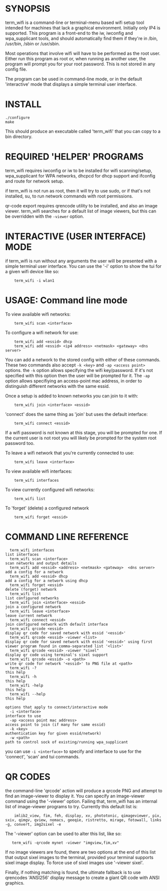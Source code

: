 # SYNOPSIS

term_wifi is a command-line or terminal-menu based wifi setup tool intended for machines that lack a graphical environment. Initially only IP4 is supported. This program is a front-end to the iw, iwconfig and wpa_supplicant tools, and should automatically find them if they're in /bin, /usr/bin, /sbin or /usr/sbin.

Most operations that involve wifi will have to be performed as the root user. Either run this program as root or, when running as another user, the program will prompt you for your root password. This is not stored in any config file.

The program can be used in command-line mode, or in the default 'interactive' mode that displays a simple terminal user interface.

# INSTALL

```
./configure
make
```

This should produce an executable called 'term_wifi' that you can copy to a bin directory.


# REQUIRED 'HELPER' PROGRAMS

term_wifi requires iwconfig or iw to be installed for wifi scanning/setup, wpa_supplicant for WPA networks, dhcpcd for dhcp support and ifconfig and route for network setup.

if term_wifi is not run as root, then it will try to use sudo, or if that's not installed, su, to run network commands with root permissions.

qr-code export requires qrencode utility to be installed, and also an image viewer. term_wifi searches for a default list of image viewers, but this can be overridden with the `-viewer` option.



# INTERACTIVE (USER INTERFACE) MODE

if term_wifi is run without any arguments the user will be presented with a simple terminal user interface. You can use the '-i' option to show the tui for a given wifi device like so:

```
	term_wifi -i wlan1
```


# USAGE: Command line mode

To view available wifi networks:

```
	term_wifi scan <interface>
```

To configure a wifi network for use:

```
	term_wifi add <essid> dhcp
	term_wifi add <essid> <ip4 address> <netmask> <gateway> <dns server>
```

You can add a network to the stored config with either of these commands. These two commands also accept `-k <key>` and `-ap <access point>` options. the `-k` option allows specifying the wifi key/password. If it's not specified with this option then the user will be prompted for it. The `-ap` option allows specifiying an access-point mac address, in order to distinguish different networks with the same essid.

Once a setup is added to known networks you can join to it with:

```
	term_wifi join <interface> <essid>
```

'connect' does the same thing as 'join' but uses the default interface:

```
	term_wifi connect <essid>
```

If a wifi password is not known at this stage, you will be prompted for one. If the current user is not root you will likely be prompted for the system root password too.

To leave a wifi network that you're currently connected to use:

```
	term_wifi leave <interface>
```

To view available wifi interfaces:

```
	term_wifi interfaces
```

To view currently configured wifi networks:

```
	term_wifi list
```

To 'forget' (delete) a configured network

```
	term_wifi forget <essid>
```



# COMMAND LINE REFERENCE

```
  term_wifi interfaces                                                list interfaces
  term_wifi scan <interface>                                          scan networks and output details
  term_wifi add <essid> <address> <netmask> <gateway>  <dns server>   add a config for a network
  term_wifi add <essid> dhcp                                          add a config for a network using dhcp
  term_wifi forget <essid>                                            delete (forget) network
  term_wifi list                                                      list configured networks
  term_wifi join <interface> <essid>                                  join a configured network
  term_wifi leave <interface>                                         leave current network
  term_wifi connect <essid>                                           join configured network with default interface
  term_wifi qrcode <essid>                                            display qr code for saved network with essid '<essid>'
  term_wifi qrcode <essid> -viewer <list>                             display qr code for saved network with essid '<essid>' using first viewer program found in comma-separated list '<list>'
  term_wifi qrcode <essid> -viewer "sixel"                            display qr code using terminal's sixel support
  term_wifi qrcode <essid> -o <path>                                  write qr code for network '<essid>' to PNG file at <path>
  term_wifi -?                                                        this help
  term_wifi -h                                                        this help
  term_wifi -help                                                     this help
  term_wifi --help                                                    this help

options that apply to connect/interactive mode
  -i <interface>                                                      interface to use
  -ap <access point mac address>                                      access point to join (if many for same essid)
  -k <key>                                                            authentication key for given essid/network)
  -w <path>                                                           path to control sock of existing/running wpa_supplicant
```

you can use `-i <interface>` to specify and interface to use for the 'connect', 'scan' and tui commands.


QR CODES
========

the command-line 'qrcode' action will produce a qrcode PNG and attempt to find an image-viewer to display it. You can specify an image-viewer command using the '-viewer' option. Failing that, term_wifi has an internal list of image-viewer programs to try. Currently this default list is:

```
    imlib2_view, fim, feh, display, xv, phototonic, qimageviewer, pix, sxiv, qimgv, qview, nomacs, geeqie, ristretto, mirage, fotowall, links -g, convert, img2sixel -e
```
The '-viewer' option can be used to alter this list, like so:

```
   term_wifi -qrcode mynet -viewer "imgview,fim,xv"
```

If no image viewers are found, there are two options at the end of this list that output sixel images to the terminal, provided your terminal supports sixel image display. To force use of sixel images use '-viewer sixel'.

Finally, if nothing matching is found, the ultimate fallback is to use qrencodes 'ANSI256' display message to create a giant QR code with ANSI graphics.


